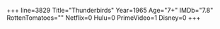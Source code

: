 +++
line=3829
Title="Thunderbirds"
Year=1965
Age="7+"
IMDb="7.8"
RottenTomatoes=""
Netflix=0
Hulu=0
PrimeVideo=1
Disney=0
+++

